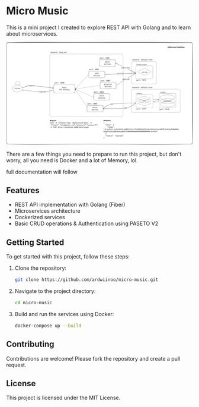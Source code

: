 # Micro Music

This is a mini project I created to explore REST API with Golang and to learn about microservices.

![Micro Music](./micro-music-infra.png)

There are a few things you need to prepare to run this project, but don't worry, all you need is Docker and a lot of Memory, lol.

full documentation will follow

## Features

-   REST API implementation with Golang (Fiber)
-   Microservices architecture
-   Dockerized services
-   Basic CRUD operations & Authentication using PASETO V2

## Getting Started

To get started with this project, follow these steps:

1. Clone the repository:
    ```sh
    git clone https://github.com/ardwiinoo/micro-music.git
    ```
2. Navigate to the project directory:
    ```sh
    cd micro-music
    ```
3. Build and run the services using Docker:
    ```sh
    docker-compose up --build
    ```

## Contributing

Contributions are welcome! Please fork the repository and create a pull request.

## License

This project is licensed under the MIT License.
